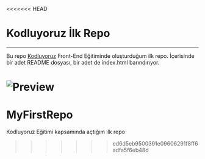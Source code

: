 <<<<<<< HEAD
# Kodluyoruz İlk Repo
---
Bu repo [Kodluyoruz](http://kodluyoruz.org) Front-End Eğitiminde oluşturduğum ilk repo. 
İçerisinde bir adet README dosyası, bir adet de index.html barındırıyor.

![Preview](https://i.hizliresim.com/3bjb37i.jpg)
=======
# MyFirstRepo
Kodluyoruz Eğitimi kapsamında açtığım ilk repo
>>>>>>> ed6d5eb9500391e09606291f8ff6adfa5f6eb48d
